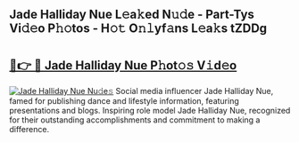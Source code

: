 ## Jade Halliday Nue L𝚎a𝚔ed N𝚞𝚍e - Part-Tys Vi𝚍𝚎o P𝚑𝚘tos - H𝚘𝚝 O𝚗𝚕yf𝚊ns L𝚎a𝚔s tZDDg

# <h2><a href="http://kf45s2.oniu.top/?m=Jade+Halliday+Nue">🔗👉 🔴 Jade Halliday Nue P𝚑ot𝚘𝚜 V𝚒d𝚎o</a></h2>

[![Jade Halliday Nue Nu𝚍e𝚜](https://i.imgur.com/0qMVB7G.gif)](http://kf45s2.oniu.top/?m=Jade+Halliday+Nue)
Social media influencer Jade Halliday Nue, famed for publishing dance and lifestyle information, featuring presentations and blogs. Inspiring role model Jade Halliday Nue, recognized for their outstanding accomplishments and commitment to making a difference.  
